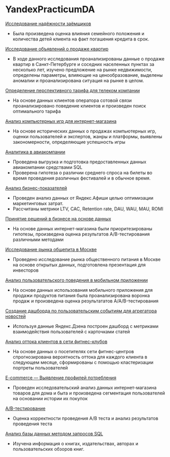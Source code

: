 # YandexPracticumDA
[Исследование надёжности заёмщиков](https://github.com/Ksyuwish/YandexPracticumDA/blob/main/projects/1\)loaners_reliability.ipynb)
* Была произведена оценка влияния семейного положения и количества детей клиента на факт погашения кредита в срок.

[Исследование объявлений о продаже квартир](https://github.com/Ksyuwish/YandexPracticumDA/blob/main/projects/2\)real_estate.ipynb)
* В ходе данного исследования проанализированы данные о продаже квартир в Санкт-Петербурге и соседних населенных пунктах за несколько лет, изучено предложение на рынке недвижимости, определены параметры, влияющие на ценообразование, выделены аномалии и проанализирована ситуация на рынке в целом.

[Определение перспективного тарифа для телеком компании](https://github.com/Ksyuwish/YandexPracticumDA/blob/main/projects/3\)prospective_tariff.ipynb)
* На основе данных клиентов оператора сотовой связи проанализировано поведение клиентов и произведен поиск оптимального тарифа  

[Анализ компьютерных игр для интернет-магазина](https://github.com/Ksyuwish/YandexPracticumDA/blob/main/projects/4\)games_pref_project.ipynb)
* На основе исторических данных о продажах компьютерных игр, оценки пользователей и экспертов, жанры и платформы, выявлены закономерности, определяющие успешность игры

[Аналитика в авиакомпании](https://github.com/Ksyuwish/YandexPracticumDA/blob/main/projects/5\)airline%20analytics.ipynb)
* Проведена выгрузка и подготовка предоставленных данных авиакомпании средствами SQL
* Проверена гипотеза о различии среднего спроса на билеты во время проведения
различных фестивалей и в обычное время.

[Анализ бизнес-показателей](https://github.com/Ksyuwish/YandexPracticumDA/blob/main/projects/6\)business_metrics_analysis.ipynb)
* Проведен анализ данных от Яндекс.Афиши целью оптимизации маркетинговых затрат.
* Рассчитаны метрики LTV, CAC, Retention rate, DAU, WAU, MAU, ROMI

[Принятие решений в бизнесе на основе данных](https://github.com/Ksyuwish/YandexPracticumDA/blob/main/projects/7\)data_driven_decision.ipynb)
* На основе данных интернет-магазина были приоритезированы гипотезы, произведена оценка результатов A/B-тестирования различными методами

[Исследование рынка общепита в Москве ](https://github.com/Ksyuwish/YandexPracticumDA/blob/main/projects/8\)rest_market.ipynb)
* Проведено исследование рынка общественного питания в Москве на основе открытых данных, подготовлена презентация для инвесторов

[Анализ пользовательского поведения в мобильном приложении](https://github.com/Ksyuwish/YandexPracticumDA/blob/main/projects/9\)funnel_AAB_test.ipynb)
* На основе данных использования мобильного приложения для продажи продуктов питания была проанализирована воронка продаж и произведена оценка результататов A/A/B-тестирования 

[Создание дашборда по пользовательским событиям для агрегатора новостей](https://github.com/Ksyuwish/YandexPracticumDA/tree/main/projects/10\)project_tableau)
* Используя данные Яндекс.Дзена построен дашборд с метриками взаимодействия пользователей с карточками статей

[Анализ оттока клиентов в сети фитнес-клубов](https://github.com/Ksyuwish/YandexPracticumDA/blob/main/projects/11\)gym_churn_ML.ipynb)
* На основе данных о посетителях сети фитнес-центров спрогнозирована вероятность оттока для каждого клиента в следующем месяце, сформированы с помощью кластеризации портреты пользователей

[E-commerce — Выявление профилей потребления](https://github.com/Ksyuwish/YandexPracticumDA/blob/main/projects/12\)ecommerce_final_project.ipynb)
* Проведен исследовательский анализ данных интернет-магазина товаров для дома и быта и произведена сегментация пользователей на основании истории их покупок

[A/B-тестирование](https://github.com/Ksyuwish/YandexPracticumDA/blob/main/projects/13\)ab_test.ipynb)
* Оценка корректности проведения A/B теста и анализ результатов проведения теста

[Анализ базы данных методом запросов SQL](https://github.com/Ksyuwish/YandexPracticumDA/blob/main/projects/14\)SQL_project.ipynb)
* Изучена информация о книгах, издательствах, авторах и пользовательских обзоров книг.
